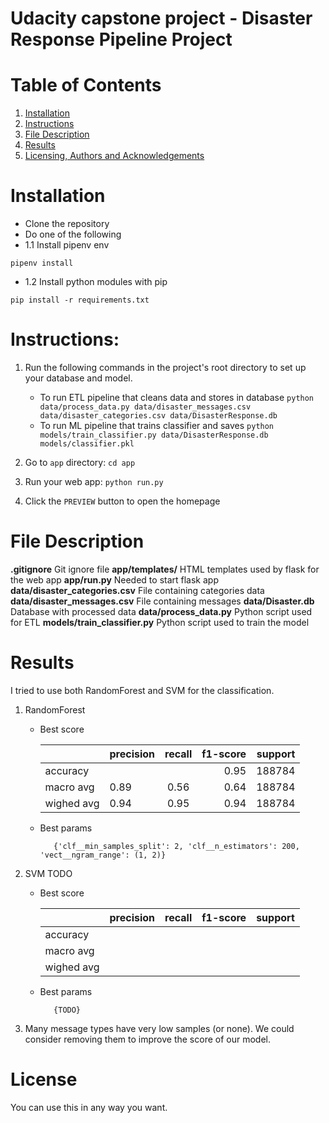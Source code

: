 # Udacity capstone project - Disaster Response Pipeline Project

# Table of Contents
1. [Installation](README.md#installation)
2. [Instructions](README.md#instructions)
3. [File Description](README.md#file-description)
4. [Results](README.md#results)
5. [Licensing, Authors and Acknowledgements](README.md#licensing-authors-and-acknowledgements)


# Installation
- Clone the repository
- Do one of the following
- 1.1 Install pipenv env
```
pipenv install
```
- 1.2 Install python modules with pip
```
pip install -r requirements.txt
```

# Instructions:
1. Run the following commands in the project's root directory to set up your database and model.

    - To run ETL pipeline that cleans data and stores in database
        `python data/process_data.py data/disaster_messages.csv data/disaster_categories.csv data/DisasterResponse.db`
    - To run ML pipeline that trains classifier and saves
        `python models/train_classifier.py data/DisasterResponse.db models/classifier.pkl`

2. Go to `app` directory: `cd app`

3. Run your web app: `python run.py`

4. Click the `PREVIEW` button to open the homepage

# File Description
**.gitignore** Git ignore file
**app/templates/** HTML templates used by flask for the web app
**app/run.py**  Needed to start flask app
**data/disaster_categories.csv** File containing categories data
**data/disaster_messages.csv** File containing messages
**data/Disaster.db** Database with processed data
**data/process_data.py** Python script used for ETL
**models/train_classifier.py** Python script used to train the model

# Results
I tried to use both RandomForest and SVM for the classification.
1. RandomForest
   - Best score 

       |  | precision | recall |  f1-score | support |
       |----------|----------|:-------------:|------:|------:|
       | accuracy |   |   |  0.95 | 188784 |
       | macro avg | 0.89 | 0.56 | 0.64 | 188784 |
       | wighed avg | 0.94 |0.95 | 0.94 | 188784 |

   - Best params
        
            {'clf__min_samples_split': 2, 'clf__n_estimators': 200, 'vect__ngram_range': (1, 2)} 

2. SVM TODO
   - Best score 

       |  | precision | recall |  f1-score | support |
       |----------|----------|:-------------:|------:|------:|
       | accuracy |   |   |    |   |
       | macro avg |   |   |   |   |
       | wighed avg |   |   |   |   |

   - Best params
        
            {TODO} 

3. Many message types have very low samples (or none). We could consider removing them to improve the score of our model.
# License
You can use this in any way you want.